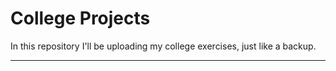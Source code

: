 # College Projects

In this repository I'll be uploading my college exercises, just like a backup.

---
